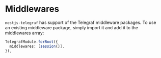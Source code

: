 # Middlewares
`nestjs-telegraf` has support of the Telegraf middleware packages. To use an existing middleware package, simply import it and add it to the middlewares array:
```typescript
TelegrafModule.forRoot({
  middlewares: [session()],  
}),
```
